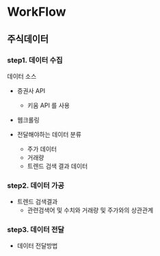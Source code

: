 # WorkFlow

## 주식데이터 
### step1. 데이터 수집  
데이터 소스
  - 증권사 API
    - 키움 API 를 사용 
  - 웹크롤링
  
- 전달해야하는 데이터 분류
  - 주가 데이터
  - 거래량 
  - 트렌드 검색 결과 데이터

### step2. 데이터 가공
  - 트렌드 검색결과 
    - 관련검색어 및 수치와 거래량 및 주가와의 상관관계 

### step3. 데이터 전달
- 데이터 전달방법
